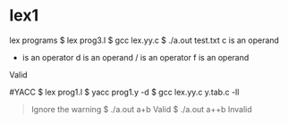 # lex1
lex programs
$ lex prog3.l
$ gcc lex.yy.c
$ ./a.out test.txt
c is an operand
+ is an operator
d is an operand
/ is an operator
f is an operand

Valid


#YACC
$ lex prog1.l
$ yacc prog1.y -d
$ gcc lex.yy.c y.tab.c -ll
> Ignore the warning
$ ./a.out
a+b
Valid
$ ./a.out
a++b
Invalid 

